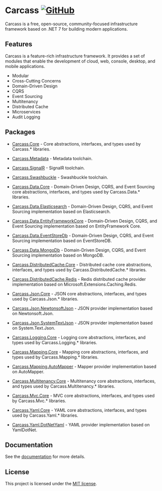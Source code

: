 # Carcass [![GitHub](https://img.shields.io/github/license/kokhans/carcass?style=flat-square)](LICENSE)

Carcass is a free, open-source, community-focused infrastructure framework based on .NET 7 for building modern applications.

## Features

Carcass is a feature-rich infrastructure framework. It provides a set of modules that enable the development of cloud, web, console, desktop, and mobile applications.

- Modular
- Cross-Cutting Concerns
- Domain-Driven Design
- CQRS
- Event Sourcing
- Multitenancy
- Distributed Cache
- Microservices
- Audit Logging

## Packages

- [Carcass.Core](https://www.nuget.org/packages/Carcass.Core) - Core abstractions, interfaces, and types used by Carcass.* libraries.

- [Carcass.Metadata](https://www.nuget.org/packages/Carcass.Core) - Metadata toolchain.

- [Carcass.SignalR](https://www.nuget.org/packages/Carcass.SignalR) - SignalR toolchain.

- [Carcass.Swashbuckle](https://www.nuget.org/packages/Carcass.Swashbuckle) - Swashbuckle toolchain.

- [Carcass.Data.Core](https://www.nuget.org/packages/Carcass.Data.Core) - Domain-Driven Design, CQRS, and Event Sourcing core abstractions, interfaces, and types used by Carcass.Data.* libraries.

- [Carcass.Data.Elasticsearch](https://www.nuget.org/packages/Carcass.Data.Elasticsearch) - Domain-Driven Design, CQRS, and Event Sourcing implementation based on Elasticsearch.

- [Carcass.Data.EntityFrameworkCore](https://www.nuget.org/packages/Carcass.Data.EntityFrameworkCore) - Domain-Driven Design, CQRS, and Event Sourcing implementation based on EntityFramework Core.

- [Carcass.Data.EventStoreDb](https://www.nuget.org/packages/Carcass.Data.EventStoreDb) - Domain-Driven Design, CQRS, and Event Sourcing implementation based on EventStoreDB.

- [Carcass.Data.MongoDb](https://www.nuget.org/packages/Carcass.Data.MongoDb) - Domain-Driven Design, CQRS, and Event Sourcing implementation based on MongoDB.

- [Carcass.DistributedCache.Core](https://www.nuget.org/packages/Carcass.DistributedCache.Core) - Distributed cache core abstractions, interfaces, and types used by Carcass.DistributedCache.* libraries.

- [Carcass.DistributedCache.Redis](https://www.nuget.org/packages/Carcass.DistributedCache.Redis) - Redis distributed cache provider implementation based on Microsoft.Extensions.Caching.Redis.

- [Carcass.Json.Core](https://www.nuget.org/packages/Carcass.Json.Core) - JSON core abstractions, interfaces, and types used by Carcass.Json.* libraries.

- [Carcass.Json.NewtonsoftJson](https://www.nuget.org/packages/Carcass.Json.NewtonsoftJson) - JSON provider implementation based on Newtonsoft.Json.

- [Carcass.Json.SystemTextJson](https://www.nuget.org/packages/Carcass.Json.SystemTextJson) - JSON provider implementation based on System.Text.Json.

- [Carcass.Logging.Core](https://www.nuget.org/packages/Carcass.Logging.Core) - Logging core abstractions, interfaces, and types used by Carcass.Logging.* libraries.

- [Carcass.Mapping.Core](https://www.nuget.org/packages/Carcass.Mapping.Core) - Mapping core abstractions, interfaces, and types used by Carcass.Mapping.* libraries.

- [Carcass.Mapping.AutoMapper](https://www.nuget.org/packages/Carcass.Mapping.AutoMapper) - Mapper provider implementation based on AutoMapper.

- [Carcass.Multitenancy.Core](https://www.nuget.org/packages/Carcass.Multitenancy.Core) - Multitenancy core abstractions, interfaces, and types used by Carcass.Multitenancy.* libraries.

- [Carcass.Mvc.Core](https://www.nuget.org/packages/Carcass.Mvc.Core) - MVC core abstractions, interfaces, and types used by Carcass.Mvc.* libraries.

- [Carcass.Yaml.Core](https://www.nuget.org/packages/Carcass.Yaml.Core) - YAML core abstractions, interfaces, and types used by Carcass.Yaml.* libraries.

- [Carcass.Yaml.DotNetYaml](https://www.nuget.org/packages/Carcass.Yaml.DotNetYaml) - YAML provider implementation based on YamlDotNet.

## Documentation

See the [documentation](https://serhii-kokhan.gitbook.io/carcass/) for more details.

## License

This project is licensed under the [MIT license](LICENSE).